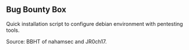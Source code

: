 ## Bug Bounty Box 
Quick installation script to configure debian environment with pentesting tools.

Source: BBHT of nahamsec and JR0ch17.
